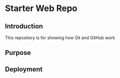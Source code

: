 # Starter Web Repo


## Introduction

This repository is for showing how Git and GitHub work

## Purpose

## Deployment

